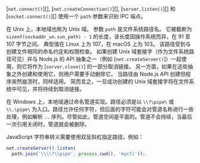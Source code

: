
[`net.connect()`][], [`net.createConnection()`][], [`server.listen()`][] 和
[`socket.connect()`][] 使用一个 `path` 参数来识别 IPC 端点。

在 Unix 上，本地域也称为 Unix 域。
参数 `path` 是文件系统路径名。
它被截断为 `sizeof(sockaddr_un.sun_path) - 1` 的长度，该长度因操作系统而异，在 91 至 107 字节之间。
典型值在 Linux 上为 107，在 macOS 上为 103。
该路径受到与创建文件相同的命名约定和权限检查。
如果创建 Unix 域套接字（作为文件系统路径可见）并与 Node.js 的 API 抽象之一（例如 [`net.createServer()`]）一起使用，则它将作为 [`server.close()`] 的一部分取消链接。 
另一方面，如果在这些抽象之外创建和使用它，则用户需要手动删除它。 
当路径由 Node.js API 创建但程序突然崩溃时，同样适用。 
简而言之，一旦成功创建的 Unix 域套接字将在文件系统中可见，并将持续到取消链接。

在 Windows 上，本地域通过命名管道实现。路径必须是以 `\\?\pipe\` 或 `\\.\pipe\` 为入口。路径允许任何字符，但后面的字符可能会对管道名称进行一些处理，例如解析 `..` 序列。尽管如此，管道空间是平面的。管道不会持续，当最后一次引用关闭时，管道就会被删除。

JavaScript 字符串转义需要使用双反斜杠指定路径，例如：

```js
net.createServer().listen(
  path.join('\\\\?\\pipe', process.cwd(), 'myctl'));
```

